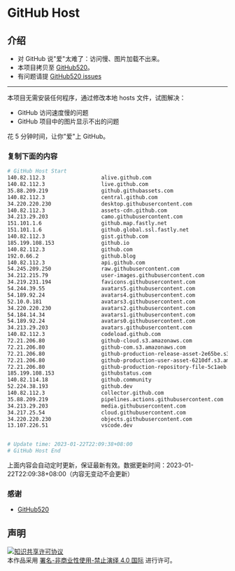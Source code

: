 # GitHub Host
## 介绍
- 对 GitHub 说"爱"太难了：访问慢、图片加载不出来。
- 本项目拷贝至 [GitHub520](https://github.com/521xueweihan/GitHub520)。
- 有问题请提 [GitHub520 issues](https://github.com/521xueweihan/GitHub520/issues/new)

---

本项目无需安装任何程序，通过修改本地 hosts 文件，试图解决：
- GitHub 访问速度慢的问题
- GitHub 项目中的图片显示不出的问题

花 5 分钟时间，让你"爱"上 GitHub。

### 复制下面的内容
```bash
# GitHub Host Start
140.82.112.3                  alive.github.com
140.82.112.3                  live.github.com
35.88.209.219                 github.githubassets.com
140.82.112.3                  central.github.com
34.220.220.230                desktop.githubusercontent.com
140.82.112.3                  assets-cdn.github.com
34.213.29.203                 camo.githubusercontent.com
151.101.1.6                   github.map.fastly.net
151.101.1.6                   github.global.ssl.fastly.net
140.82.112.3                  gist.github.com
185.199.108.153               github.io
140.82.112.3                  github.com
192.0.66.2                    github.blog
140.82.112.3                  api.github.com
54.245.209.250                raw.githubusercontent.com
34.212.215.79                 user-images.githubusercontent.com
34.219.231.194                favicons.githubusercontent.com
54.244.39.55                  avatars5.githubusercontent.com
54.189.92.24                  avatars4.githubusercontent.com
52.10.0.181                   avatars3.githubusercontent.com
34.220.220.230                avatars2.githubusercontent.com
54.184.14.34                  avatars1.githubusercontent.com
54.189.92.24                  avatars0.githubusercontent.com
34.213.29.203                 avatars.githubusercontent.com
140.82.112.3                  codeload.github.com
72.21.206.80                  github-cloud.s3.amazonaws.com
72.21.206.80                  github-com.s3.amazonaws.com
72.21.206.80                  github-production-release-asset-2e65be.s3.amazonaws.com
72.21.206.80                  github-production-user-asset-6210df.s3.amazonaws.com
72.21.206.80                  github-production-repository-file-5c1aeb.s3.amazonaws.com
185.199.108.153               githubstatus.com
140.82.114.18                 github.community
52.224.38.193                 github.dev
140.82.112.3                  collector.github.com
35.88.209.219                 pipelines.actions.githubusercontent.com
34.213.29.203                 media.githubusercontent.com
34.217.25.54                  cloud.githubusercontent.com
34.220.220.230                objects.githubusercontent.com
13.107.226.51                 vscode.dev


# Update time: 2023-01-22T22:09:38+08:00
# GitHub Host End

```
上面内容会自动定时更新，保证最新有效。数据更新时间：2023-01-22T22:09:38+08:00（内容无变动不会更新）

### 感谢

- [GitHub520](https://github.com/521xueweihan/GitHub520)

## 声明
<a rel="license" href="https://creativecommons.org/licenses/by-nc-nd/4.0/deed.zh"><img alt="知识共享许可协议" style="border-width: 0" src="https://licensebuttons.net/l/by-nc-nd/4.0/88x31.png"></a><br>本作品采用 <a rel="license" href="https://creativecommons.org/licenses/by-nc-nd/4.0/deed.zh">署名-非商业性使用-禁止演绎 4.0 国际</a> 进行许可。